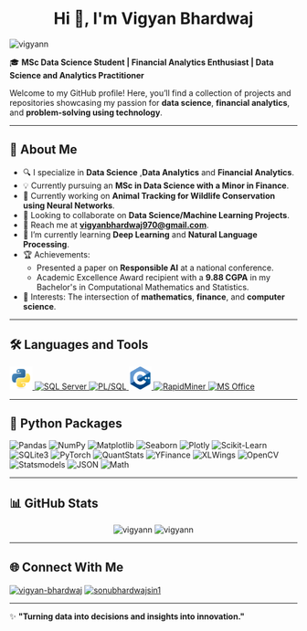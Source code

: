 <h1 align="center">Hi 👋, I'm Vigyan Bhardwaj</h1>

<p align="left"> <img src="https://komarev.com/ghpvc/?username=vigyann&label=Profile%20views&color=0e75b6&style=flat" alt="vigyann" /> </p>

🎓 **MSc Data Science Student | Financial Analytics Enthusiast | Data Science and Analytics Practitioner**  

Welcome to my GitHub profile! Here, you’ll find a collection of projects and repositories showcasing my passion for **data science**, **financial analytics**, and **problem-solving using technology**.  

---

## 🌟 About Me

- 🔍 I specialize in **Data Science** ,**Data Analytics** and **Financial Analytics**.  
- 💡 Currently pursuing an **MSc in Data Science with a Minor in Finance**.  
- 🔭 Currently working on **Animal Tracking for Wildlife Conservation using Neural Networks**.  
- 🤝 Looking to collaborate on **Data Science/Machine Learning Projects**.  
- 📧 Reach me at **vigyanbhardwaj970@gmail.com**.  
- 🌱 I’m currently learning **Deep Learning** and **Natural Language Processing**.  
- 🏆 Achievements:  
  - Presented a paper on **Responsible AI** at a national conference.  
  - Academic Excellence Award recipient with a **9.88 CGPA** in my Bachelor's in Computational Mathematics and Statistics.  
- 🎨 Interests: The intersection of **mathematics**, **finance**, and **computer science**.  

---

## 🛠️ Languages and Tools

<p align="left">
<a href="https://www.python.org" target="_blank" rel="noreferrer"> <img src="https://raw.githubusercontent.com/devicons/devicon/master/icons/python/python-original.svg" alt="Python" width="40" height="40"/> </a>  
<a href="https://www.microsoft.com/en-us/sql-server" target="_blank" rel="noreferrer"> <img src="https://www.svgrepo.com/show/303229/microsoft-sql-server-logo.svg" alt="SQL Server" width="40" height="40"/> </a>  
<a href="https://www.oracle.com/database/" target="_blank" rel="noreferrer"> <img src="https://upload.wikimedia.org/wikipedia/commons/5/50/PLSQL_Logo.png" alt="PL/SQL" width="40" height="40"/> </a>  
<a href="https://www.w3schools.com/cpp/" target="_blank" rel="noreferrer"> <img src="https://raw.githubusercontent.com/devicons/devicon/master/icons/cplusplus/cplusplus-original.svg" alt="C++" width="40" height="40"/> </a>  
<a href="https://rapidminer.com/" target="_blank" rel="noreferrer"> <img src="https://upload.wikimedia.org/wikipedia/commons/2/20/RapidMiner_logo_2017.png" alt="RapidMiner" width="40" height="40"/> </a>  
<a href="https://www.microsoft.com/en/microsoft-365" target="_blank" rel="noreferrer"> <img src="https://upload.wikimedia.org/wikipedia/commons/3/33/Microsoft_Office_logo_2019.png" alt="MS Office" width="40" height="40"/> </a>  
</p>

---

## 🐍 Python Packages

<p align="left">
<img src="https://img.shields.io/badge/Pandas-150458?style=flat&logo=pandas&logoColor=white" alt="Pandas" />  
<img src="https://img.shields.io/badge/NumPy-013243?style=flat&logo=numpy&logoColor=white" alt="NumPy" />  
<img src="https://img.shields.io/badge/Matplotlib-019733?style=flat&logo=python&logoColor=white" alt="Matplotlib" />  
<img src="https://img.shields.io/badge/Seaborn-3776AB?style=flat&logo=python&logoColor=white" alt="Seaborn" />  
<img src="https://img.shields.io/badge/Plotly-3F4F75?style=flat&logo=plotly&logoColor=white" alt="Plotly" />
<img src="https://img.shields.io/badge/Scikit--Learn-F7931E?style=flat&logo=scikit-learn&logoColor=white" alt="Scikit-Learn" /> 
<img src="https://img.shields.io/badge/SQLite3-003B57?style=flat&logo=sqlite&logoColor=white" alt="SQLite3" />  
<img src="https://img.shields.io/badge/PyTorch-EE4C2C?style=flat&logo=pytorch&logoColor=white" alt="PyTorch" />  
<img src="https://img.shields.io/badge/QuantStats-009688?style=flat&logo=python&logoColor=white" alt="QuantStats" />
<img src="https://img.shields.io/badge/YFinance-76D7C4?style=flat&logo=python&logoColor=white" alt="YFinance" />
<img src="https://img.shields.io/badge/XLWings-1E4D2B?style=flat&logo=microsoft-excel&logoColor=white" alt="XLWings" /> 
<img src="https://img.shields.io/badge/OpenCV-5C3EE8?style=flat&logo=opencv&logoColor=white" alt="OpenCV" />  
<img src="https://img.shields.io/badge/Statsmodels-FFDD00?style=flat&logo=python&logoColor=white" alt="Statsmodels" />  
<img src="https://img.shields.io/badge/JSON-000000?style=flat&logo=json&logoColor=white" alt="JSON" />  
<img src="https://img.shields.io/badge/Math-00A000?style=flat&logo=python&logoColor=white" alt="Math" />  
</p>

---
 
## 📊  GitHub Stats

<div align="center">
  <img height="180em" src="https://github-readme-stats.vercel.app/api/top-langs?username=vigyann&show_icons=true&locale=en&layout=compact" alt="vigyann" />
  <img height="180em" src="https://github-readme-streak-stats.herokuapp.com/?user=vigyann&" alt="vigyann" />
</div>

---

## 🌐 Connect With Me

<p align="left">
<a href="https://www.linkedin.com/in/vigyan-bhardwaj-ab1686245/" target="_blank"><img align="center" src="https://raw.githubusercontent.com/rahuldkjain/github-profile-readme-generator/master/src/images/icons/Social/linked-in-alt.svg" alt="vigyan-bhardwaj" height="30" width="40" /></a>
<a href="https://www.hackerrank.com/sonubhardwajsin1" target="blank"><img align="center" src="https://raw.githubusercontent.com/rahuldkjain/github-profile-readme-generator/master/src/images/icons/Social/hackerrank.svg" alt="sonubhardwajsin1" height="30" width="40" /></a>
</p>

---

✨ **"Turning data into decisions and insights into innovation."**
